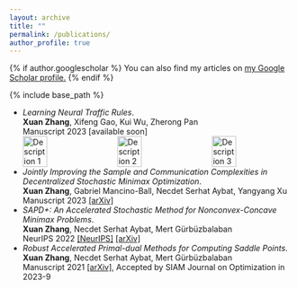```yaml
---
layout: archive
title: ""
permalink: /publications/
author_profile: true
---
```


{% if author.googlescholar %}
  You can also find my articles on <u><a href="{{author.googlescholar}}">my Google Scholar profile</a>.</u>
{% endif %}

{% include base_path %}

<!--{% for post in site.publications reversed %}
  {% include archive-single.html %}
{% endfor %}-->

* *Learning Neural Traffic Rules*.\
   **Xuan Zhang**, Xifeng Gao, Kui Wu, Zherong Pan\
  Manuscript 2023 [available soon]
  <div style="display: flex; justify-content: space-between;">
    <img src="UNSEEN1_SP.gif" alt="Description 1" style="width: 30%; margin-right: 2%;">
    <img src="UNSEEN1_IL.gif" alt="Description 2" style="width: 30%; margin-right: 2%;">
    <img src="UNSEEN1_RL.gif" alt="Description 3" style="width: 30%;">
   </div>
* *Jointly Improving the Sample and Communication Complexities in Decentralized Stochastic Minimax Optimization*.\
   **Xuan Zhang**, Gabriel Mancino-Ball, Necdet Serhat Aybat, Yangyang Xu\
  Manuscript 2023 [[arXiv]](https://arxiv.org/abs/2307.09421)
* *SAPD+: An Accelerated Stochastic Method for Nonconvex-Concave Minimax Problems*. \
  **Xuan Zhang**, Necdet Serhat Aybat, Mert Gürbüzbalaban \
  NeurIPS 2022 [[NeurIPS]](https://papers.nips.cc/paper_files/paper/2022/hash/880d8999c07a8efc9bbbeb0c38f50765-Abstract-Conference.html) [[arXiv]](https://arxiv.org/abs/2205.15084)
* *Robust Accelerated Primal-dual Methods for Computing Saddle Points*.\
   **Xuan Zhang**, Necdet Serhat Aybat, Mert Gürbüzbalaban\
  Manuscript 2021 [[arXiv]](https://arxiv.org/abs/2111.12743), Accepted by SIAM Journal on Optimization in 2023-9


